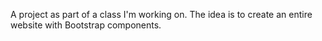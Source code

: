 A project as part of a class I'm working on. The idea is to create an entire website with Bootstrap components.
